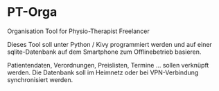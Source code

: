 PT-Orga
=======

Organisation Tool for Physio-Therapist Freelancer

Dieses Tool soll unter Python / Kivy programmiert werden und auf einer
sqlite-Datenbank auf dem Smartphone  zum Offlinebetrieb basieren.

Patientendaten, Verordnungen, Preislisten, Termine ... sollen verknüpft werden.
Die Datenbank soll im Heimnetz oder bei VPN-Verbindung synchronisiert werden.
